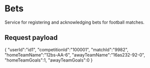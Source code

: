 # Bets
Service for registering and acknowledging bets for football matches.

## Request payload

{
   "userId":"id1",
   "competitionId":"100001",
   "matchId":"9982",
   "homeTeamName":"12bs-AA-6",
   "awayTeamName":"16as232-92-0",
   "homeTeamGoals":1,
   "awayTeamGoals":0
}